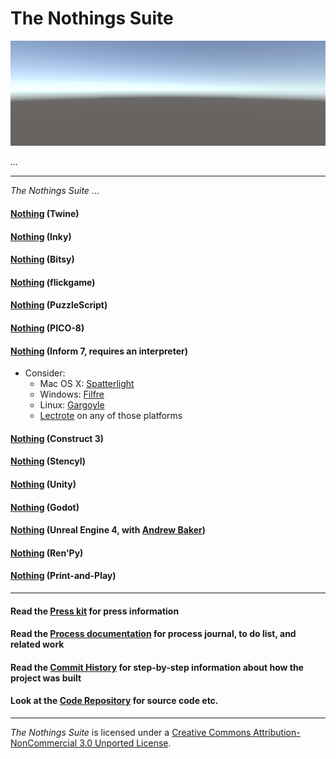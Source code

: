 # The Nothings Suite

[![Splash](info/images/splash.png)](https://pippinbarr.github.io/the-nothings-suite/)

*...*

---

_The Nothings Suite_ ...

#### [Nothing](https://pippinbarr.github.io/the-nothings-suite/twine/) (Twine)
#### [Nothing](https://pippinbarr.github.io/the-nothings-suite/inky/) (Inky)
#### [Nothing](https://pippinbarr.github.io/the-nothings-suite/bitsy/) (Bitsy)
#### [Nothing](https://pippinbarr.github.io/the-nothings-suite/flickgame/) (flickgame)
#### [Nothing](https://pippinbarr.github.io/the-nothings-suite/puzzlescript/) (PuzzleScript)
#### [Nothing](https://pippinbarr.github.io/the-nothings-suite/pico8/) (PICO-8)
#### [Nothing](https://pippinbarr.github.io/the-nothings-suite/inform7/Nothing.gblorb) (Inform 7, requires an interpreter)
* Consider:
  * Mac OS X: [Spatterlight](http://ccxvii.net/spatterlight/)
  * Windows: [Filfre](http://maher.filfre.net/filfre/index.html)
  * Linux: [Gargoyle](http://ccxvii.net/gargoyle/)
  * [Lectrote](https://github.com/erkyrath/lectrote/releases) on any of those platforms

#### [Nothing](https://pippinbarr.github.io/the-nothings-suite/construct3/) (Construct 3)
#### [Nothing](https://pippinbarr.github.io/the-nothings-suite/stencyl/) (Stencyl)
#### [Nothing](https://pippinbarr.github.io/the-nothings-suite/unity/) (Unity)
#### [Nothing](https://pippinbarr.github.io/the-nothings-suite/godot/) (Godot)
#### [Nothing](https://pippinbarr.github.io/the-nothings-suite/unrealengine4/) (Unreal Engine 4, with [Andrew Baker](https://failrate.itch.io/))
#### [Nothing](https://pippinbarr.github.io/the-nothings-suite/renpy/) (Ren'Py)
#### [Nothing](https://pippinbarr.github.io/the-nothings-suite/print-and-play/nothing.pdf) (Print-and-Play)

---

#### Read the [Press kit](https://github.com/pippinbarr/the-nothings-suite/blob/master/press/README.md) for press information
#### Read the [Process documentation](https://github.com/pippinbarr/the-nothings-suite/blob/master/process/README.md) for process journal, to do list, and related work
#### Read the [Commit History](https://github.com/pippinbarr/the-nothings-suite/commits/master) for step-by-step information about how the project was built
#### Look at the [Code Repository](https://github.com/pippinbarr/the-nothings-suite) for source code etc.

---

_The Nothings Suite_ is licensed under a [Creative Commons Attribution-NonCommercial 3.0 Unported License](http://creativecommons.org/licenses/by-nc/3.0/).

